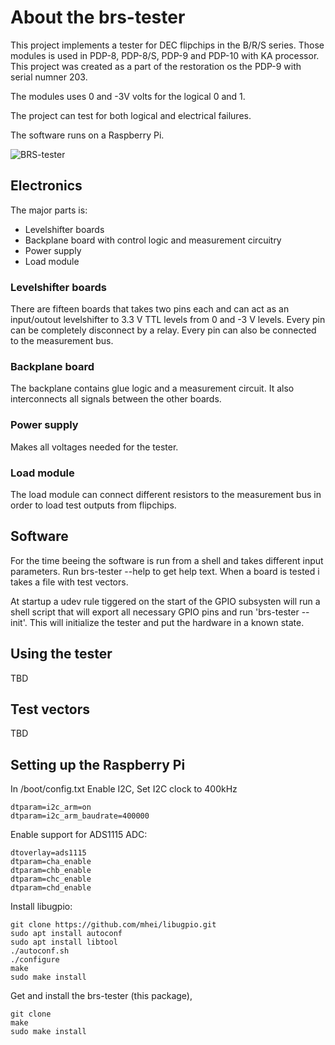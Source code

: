 # About the brs-tester

This project implements a tester for DEC flipchips in the B/R/S series.
Those modules is used in PDP-8, PDP-8/S, PDP-9 and PDP-10 with KA processor.
This project was created as a part of the restoration os the PDP-9 with
serial numner 203.

The modules uses 0 and -3V volts for the logical 0 and 1.

The project can test for both logical and electrical failures.

The software runs on a Raspberry Pi.

![BRS-tester](https://www.abc80.net/pics/brs-tester.jpg)

## Electronics
The major parts is:

- Levelshifter boards
- Backplane board with control logic and measurement circuitry
- Power supply
- Load module

### Levelshifter boards
There are fifteen boards that takes two pins each and can act as an input/outout levelshifter to 3.3 V TTL levels from 0 and -3 V levels. Every pin can be completely disconnect by a relay. Every pin can also be connected to the measurement bus.
### Backplane board
The backplane contains glue logic and a measurement circuit. It also interconnects all signals between the other boards.
### Power supply
Makes all voltages needed for the tester.
### Load module
The load module can connect different resistors to the measurement bus in order to load test outputs from flipchips.
## Software
For the time beeing the software is run from a shell and takes different
input parameters. Run  brs-tester --help to get help text. When a board is
tested i takes a file with test vectors.

At startup a udev rule tiggered on the start of the GPIO subsysten will run
a shell script that will export all necessary GPIO pins and run
'brs-tester --init'. This will initialize the tester and put the hardware
in a known state.

## Using the tester
TBD

## Test vectors
TBD

## Setting up the Raspberry Pi
In /boot/config.txt
Enable I2C, Set I2C clock to 400kHz

```
dtparam=i2c_arm=on
dtparam=i2c_arm_baudrate=400000
```

Enable support for ADS1115 ADC:

```
dtoverlay=ads1115
dtparam=cha_enable
dtparam=chb_enable
dtparam=chc_enable
dtparam=chd_enable
```

Install libugpio:

```
git clone https://github.com/mhei/libugpio.git
sudo apt install autoconf
sudo apt install libtool
./autoconf.sh
./configure
make
sudo make install
```

Get and install the brs-tester (this package),

```
git clone
make
sudo make install
```
